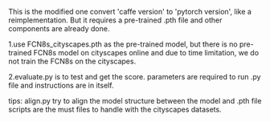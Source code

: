 This is the modified one convert 'caffe version' to 'pytorch version', like a reimplementation. But it requires a pre-trained .pth file and other components are already done.

1.use FCN8s_cityscapes.pth as the pre-trained model, but there is no pre-trained FCN8s model on cityscapes online and due to time limitation, we do not train the FCN8s on the cityscapes.

2.evaluate.py is to test and get the score. parameters are required to run .py file and instructions are in itself.

tips:
align.py try to align the model structure between the model and .pth file
scripts are the must files to handle with the cityscapes datasets.
